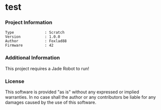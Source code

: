 test
================



### Project Information
```
Type              : Scratch
Version           : 1.0.0
Author            : Foxlad88
Firmware          : 42
```

### Additional Information
This project requires a Jade Robot to run!

### License
This software is provided "as is" without any expressed or implied warranties.  In no case shall the author or any contributors be liable for any damages caused by the use of this software.

